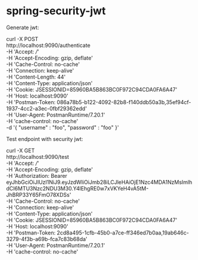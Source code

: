 # spring-security-jwt

Generate jwt:

curl -X POST \
  http://localhost:9090/authenticate \
  -H 'Accept: */*' \
  -H 'Accept-Encoding: gzip, deflate' \
  -H 'Cache-Control: no-cache' \
  -H 'Connection: keep-alive' \
  -H 'Content-Length: 44' \
  -H 'Content-Type: application/json' \
  -H 'Cookie: JSESSIONID=85960BA5B863BC0F972C94CDA0FA6A47' \
  -H 'Host: localhost:9090' \
  -H 'Postman-Token: 086a78b5-b122-4092-82b8-f140ddb50a3b,35ef94cf-1937-4cc2-a3ec-0fbf29362edd' \
  -H 'User-Agent: PostmanRuntime/7.20.1' \
  -H 'cache-control: no-cache' \
  -d '{
	"username" : "foo",
	"password" : "foo"
}'


Test endpoint with security jwt:


curl -X GET \
  http://localhost:9090/test \
  -H 'Accept: */*' \
  -H 'Accept-Encoding: gzip, deflate' \
  -H 'Authorization: Bearer eyJhbGciOiJIUzI1NiJ9.eyJzdWIiOiJmb28iLCJleHAiOjE1Nzc4MDA1NzMsImlhdCI6MTU3Nzc2NDU3M30.Y4lEhgRE0w7xVKYeH4vA5tM-JhBRP33Y65FmO78XDSs' \
  -H 'Cache-Control: no-cache' \
  -H 'Connection: keep-alive' \
  -H 'Content-Type: application/json' \
  -H 'Cookie: JSESSIONID=85960BA5B863BC0F972C94CDA0FA6A47' \
  -H 'Host: localhost:9090' \
  -H 'Postman-Token: 2cd8a495-1cfb-45b0-a7ce-ff346ed7b0aa,19ab646c-3279-4f3b-a69b-fca7c83b68da' \
  -H 'User-Agent: PostmanRuntime/7.20.1' \
  -H 'cache-control: no-cache'
